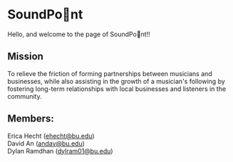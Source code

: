 # SoundPo📍nt

Hello, and welcome to the page of SoundPo📍nt!!

## Mission
To relieve the friction of forming partnerships between musicians and businesses, while also assisting in the growth of a musician's following by fostering long-term relationships with local businesses and listeners in the community.

## Members:
Erica Hecht (ehecht@bu.edu) <br>
David An (andav@bu.edu) <br>
Dylan Ramdhan (dylram01@bu.edu)
